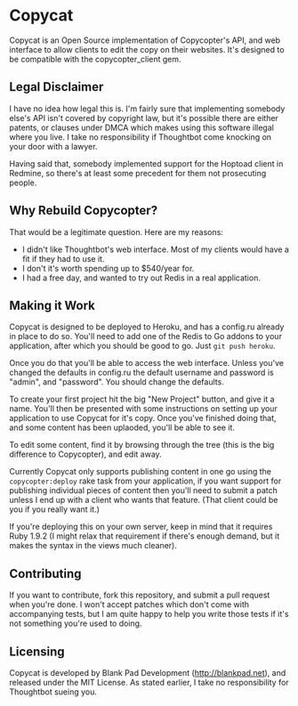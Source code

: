 # Copycat #

Copycat is an Open Source implementation of Copycopter's API, and web interface to allow clients to
edit the copy on their websites. It's designed to be compatible with the copycopter_client gem.

## Legal Disclaimer ##

I have no idea how legal this is. I'm fairly sure that implementing somebody else's API isn't covered
by copyright law, but it's possible there are either patents, or clauses under DMCA which makes using
this software illegal where you live. I take no responsibility if Thoughtbot come knocking on your door
with a lawyer.

Having said that, somebody implemented support for the Hoptoad client in Redmine, so there's at least some
precedent for them not prosecuting people.

## Why Rebuild Copycopter? ##

That would be a legitimate question. Here are my reasons:

* I didn't like Thoughtbot's web interface. Most of my clients would have a fit if they had to use it.
* I don't it's worth spending up to $540/year for.
* I had a free day, and wanted to try out Redis in a real application.

## Making it Work ##

Copycat is designed to be deployed to Heroku, and has a config.ru already in place to do so. You'll need to
add one of the Redis to Go addons to your application, after which you should be good to go. Just `git push heroku`.

Once you do that you'll be able to access the web interface. Unless you've changed the defaults in config.ru the default
username and password is "admin", and "password". You should change the defaults.

To create your first project hit the big "New Project" button, and give it a name. You'll then be presented with some
instructions on setting up your application to use Copycat for it's copy. Once you've finished doing that, and some content
has been uplaoded, you'll be able to see it.

To edit some content, find it by browsing through the tree (this is the big difference to Copycopter), and edit away.

Currently Copycat only supports publishing content in one go using the `copycopter:deploy` rake task from your application, if
you want support for publishing individual pieces of content then you'll need to submit a patch unless I end up with a client who
wants that feature. (That client could be you if you really want it.)

If you're deploying this on your own server, keep in mind that it requires Ruby 1.9.2 (I might relax that requirement if there's
enough demand, but it makes the syntax in the views much cleaner).

## Contributing ##

If you want to contribute, fork this repository, and submit a pull request when you're done. I won't accept patches which don't
come with accompanying tests, but I am quite happy to help you write those tests if it's not something you're used to doing.

## Licensing ##

Copycat is developed by Blank Pad Development (http://blankpad.net), and released under the MIT License. As stated earlier, I
take no responsibility for Thoughtbot sueing you.
